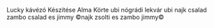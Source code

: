 Lucky kávézó
Készítése
Alma
Körte
ubi nógrádi lekvár
ubi najk csalad
zambo csalad es jimmy
©najk zsolti es zambo jimmy©
